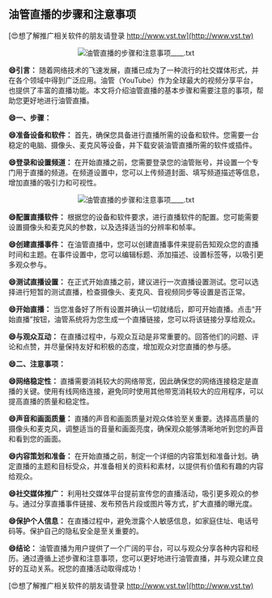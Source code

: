 ## **油管直播的步骤和注意事项**

[😍想了解推广相关软件的朋友请登录 http://www.vst.tw](http://www.vst.tw)

 <center><img src="https://vst.tw/MP4/tuiguang/png/1.png" alt="油管直播的步骤和注意事项____.txt"></center>

**😄引言：**
随着网络技术的飞速发展，直播已成为了一种流行的社交媒体形式，并在各个领域中得到广泛应用。油管（YouTube）作为全球最大的视频分享平台，也提供了丰富的直播功能。本文将介绍油管直播的基本步骤和需要注意的事项，帮助您更好地进行油管直播。

**😄一、步骤：**

**😄准备设备和软件：**
首先，确保您具备进行直播所需的设备和软件。您需要一台稳定的电脑、摄像头、麦克风等设备，并下载安装油管直播所需的软件或插件。

**😄登录和设置频道：**
在开始直播之前，您需要登录您的油管账号，并设置一个专门用于直播的频道。在频道设置中，您可以上传频道封面、填写频道描述等信息，增加直播的吸引力和可视性。

 <center><img src="https://vst.tw/MP4/tuiguang/png/6.png" alt="油管直播的步骤和注意事项____.txt"></center>

**😄配置直播软件：**
根据您的设备和软件要求，进行直播软件的配置。您可能需要设置摄像头和麦克风的参数，以及选择适当的分辨率和帧率。

**😄创建直播事件：**
在油管直播中，您可以创建直播事件来提前告知观众您的直播时间和主题。在事件设置中，您可以编辑标题、添加描述、设置标签等，以吸引更多观众参与。

**😄测试直播设置：**
在正式开始直播之前，建议进行一次直播设置测试。您可以选择进行短暂的测试直播，检查摄像头、麦克风、音视频同步等设置是否正常。

**😄开始直播：**
当您准备好了所有设置并确认一切就绪后，即可开始直播。点击“开始直播”按钮，油管系统将为您生成一个直播链接，您可以将该链接分享给观众。

**😄与观众互动：**
在直播过程中，与观众互动是非常重要的。回答他们的问题、评论和点赞，并尽量保持友好和积极的态度，增加观众对您直播的参与感。

**😄二、注意事项：**

**😄网络稳定性：**
直播需要消耗较大的网络带宽，因此确保您的网络连接稳定是直播的关键。使用有线网络连接，避免同时使用其他带宽消耗较大的应用程序，可以提高直播的质量和稳定性。

**😄声音和画面质量：**
直播的声音和画面质量对观众体验至关重要。选择高质量的摄像头和麦克风，调整适当的音量和画面亮度，确保观众能够清晰地听到您的声音和看到您的画面。

**😄内容策划和准备：**
在开始直播之前，制定一个详细的内容策划和准备计划。确定直播的主题和目标受众，并准备相关的资料和素材，以提供有价值和有趣的内容给观众。

**😄社交媒体推广：**
利用社交媒体平台提前宣传您的直播活动，吸引更多观众的参与。通过分享直播事件链接、发布预告片段或图片等方式，扩大直播的曝光度。

**😄保护个人信息：**
在直播过程中，避免泄露个人敏感信息，如家庭住址、电话号码等。保护自己的隐私安全是至关重要的。

**😄结论：**
油管直播为用户提供了一个广阔的平台，可以与观众分享各种内容和经历。通过遵循上述步骤和注意事项，您可以更好地进行油管直播，并与观众建立良好的互动关系。祝您的直播活动取得成功！

[😍想了解推广相关软件的朋友请登录 http://www.vst.tw](http://www.vst.tw)



